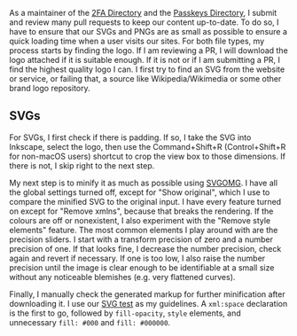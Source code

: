As a maintainer of the [2FA Directory](https://2fa.directory) and the [Passkeys Directory](https://passkeys.2fa.directory),
I submit and review many pull requests to keep our content up-to-date. To do so, I have to ensure
that our SVGs and PNGs are as small as possible to ensure a quick loading time when a user visits
our sites. For both file types, my process starts by finding the logo. If I am reviewing a PR, I will
download the logo attached if it is suitable enough. If it is not or if I am submitting a PR, I find
the highest quality logo I can. I first try to find an SVG from the website or service, or failing
that, a source like Wikipedia/Wikimedia or some other brand logo repository.

## SVGs

For SVGs, I first check if there is padding. If so, I take the SVG into Inkscape, select the logo,
then use the Command+Shift+R (Control+Shift+R for non-macOS users) shortcut to crop the view box to
those dimensions. If there is not, I skip right to the next step.

My next step is to minify it as much as possible using [SVGOMG](https://jakearchibald.github.io/svgomg/).
I have all the global settings turned off, except for "Show original", which I use to compare the
minified SVG to the original input. I have every feature turned on except for "Remove xmlns", because
that breaks the rendering. If the colours are off or nonexistent, I also experiment with the "Remove
style elements" feature. The most common elements I play around with are the precision sliders. I
start with a transform precision of zero and a number precision of one. If that looks fine, I decrease
the number precision, check again and revert if necessary. If one is too low, I also raise the number
precision until the image is clear enough to be identifiable at a small size without any noticeable
blemishes (e.g. very flattened curves).

Finally, I manually check the generated markup for further minification after downloading it. I use
our [SVG test](https://github.com/2factorauth/twofactorauth/blob/868bc7dd3e8bca7d8d844eba13664ffb870cac6d/tests/svg.js#L57-L74)
as my guidelines. A `xml:space` declaration is the first to go, followed by `fill-opacity`, `style`
elements, and unnecessary `fill: #000` and `fill: #000000`.
